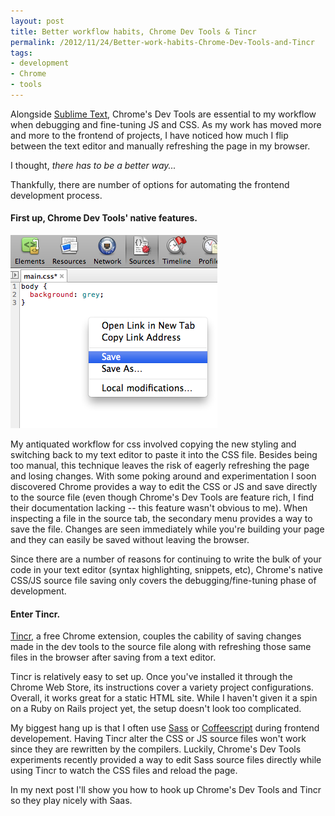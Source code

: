 ```yaml
---
layout: post
title: Better workflow habits, Chrome Dev Tools & Tincr
permalink: /2012/11/24/Better-work-habits-Chrome-Dev-Tools-and-Tincr
tags:
- development
- Chrome
- tools
---
```


<p>Alongside <a href="https://www.sublimetext.com/" target="_blank">Sublime Text</a>, Chrome's Dev Tools are essential to my workflow when debugging and fine-tuning JS and CSS. As my work has moved more and more to the frontend of projects, I have noticed how much I flip between the text editor and manually refreshing the page in my browser.</p>

<p>I thought, <em>there has to be a better way...</em></p>

<!--post break-->

<p>Thankfully, there are number of options for automating the frontend development process.</p>

<h4>First up, Chrome Dev Tools' native features.</h4>

<img src="/assets/img/save-css-in-chrome.png" alt="save css in chrome" >

<p>My antiquated workflow for css involved copying the new styling and switching back to my text editor to paste it into the CSS file. Besides being too manual, this technique leaves the risk of eagerly refreshing the page and losing changes. With some poking around and experimentation I soon discovered Chrome provides a way to edit the CSS or JS and save directly to the source file (even though Chrome's Dev Tools are feature rich, I find their documentation lacking -- this feature wasn't obvious to me). When inspecting a file in the source tab, the secondary menu provides a way to save the file. Changes are seen immediately while you're building your page and they can easily be saved without leaving the browser.</p>

<p>Since there are a number of reasons for continuing to write the bulk of your code in your text editor (syntax highlighting, snippets, etc), Chrome's native CSS/JS source file saving only covers the debugging/fine-tuning phase of development.</p>

<h4>Enter Tincr.</h4>

<p><a href="https://tin.cr" target="_blank">Tincr</a>, a free Chrome extension, couples the cability of saving changes made in the dev tools to the source file along with refreshing those same files in the browser after saving from a text editor.</p>

<p>Tincr is relatively easy to set up. Once you've installed it through the Chrome Web Store, its instructions cover a variety project configurations. Overall, it works great for a static HTML site. While I haven't given it a spin on a Ruby on Rails project yet, the setup doesn't look too complicated.</p>

<p>My biggest hang up is that I often use <a href="https://sass-lang.com/" target="_blank">Sass</a> or <a href="https://coffeescript.org" target="_blank">Coffeescript</a> during frontend developement. Having Tincr alter the CSS or JS source files won't work since they are rewritten by the compilers. Luckily, Chrome's Dev Tools experiments recently provided a way to edit Sass source files directly while using Tincr to watch the CSS files and reload the page.</p>

<p>In my next post I'll show you how to hook up Chrome's Dev Tools and Tincr so they play nicely with Saas.</p>

